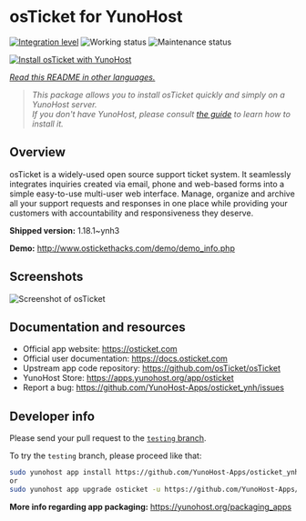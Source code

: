 <!--
N.B.: This README was automatically generated by <https://github.com/YunoHost/apps/tree/master/tools/readme_generator>
It shall NOT be edited by hand.
-->

# osTicket for YunoHost

[![Integration level](https://dash.yunohost.org/integration/osticket.svg)](https://ci-apps.yunohost.org/ci/apps/osticket/) ![Working status](https://ci-apps.yunohost.org/ci/badges/osticket.status.svg) ![Maintenance status](https://ci-apps.yunohost.org/ci/badges/osticket.maintain.svg)

[![Install osTicket with YunoHost](https://install-app.yunohost.org/install-with-yunohost.svg)](https://install-app.yunohost.org/?app=osticket)

*[Read this README in other languages.](./ALL_README.md)*

> *This package allows you to install osTicket quickly and simply on a YunoHost server.*  
> *If you don't have YunoHost, please consult [the guide](https://yunohost.org/install) to learn how to install it.*

## Overview

osTicket is a widely-used open source support ticket system. It seamlessly integrates inquiries created via email, phone and web-based forms into a simple easy-to-use multi-user web interface. Manage, organize and archive all your support requests and responses in one place while providing your customers with accountability and responsiveness they deserve.

**Shipped version:** 1.18.1~ynh3

**Demo:** <http://www.ostickethacks.com/demo/demo_info.php>

## Screenshots

![Screenshot of osTicket](./doc/screenshots/screenshot.png)

## Documentation and resources

- Official app website: <https://osticket.com>
- Official user documentation: <https://docs.osticket.com>
- Upstream app code repository: <https://github.com/osTicket/osTicket>
- YunoHost Store: <https://apps.yunohost.org/app/osticket>
- Report a bug: <https://github.com/YunoHost-Apps/osticket_ynh/issues>

## Developer info

Please send your pull request to the [`testing` branch](https://github.com/YunoHost-Apps/osticket_ynh/tree/testing).

To try the `testing` branch, please proceed like that:

```bash
sudo yunohost app install https://github.com/YunoHost-Apps/osticket_ynh/tree/testing --debug
or
sudo yunohost app upgrade osticket -u https://github.com/YunoHost-Apps/osticket_ynh/tree/testing --debug
```

**More info regarding app packaging:** <https://yunohost.org/packaging_apps>
